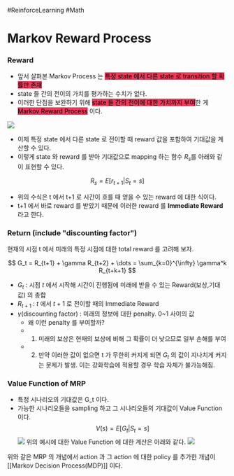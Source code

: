 #ReinforceLearning #Math
# Markov Reward Process

### Reward
* 앞서 살펴본 Markov Process 는 <mark style='background:#eb3b5a'>특정 state 에서 다른 state 로 transition 할 확률만 존재</mark>
* state 들 간의 전이의 가치를 평가하는 수치가 없다.
* 이러한 단점을 보완하기 위해 <mark style='background:#eb3b5a'>state 들 간의 전이에 대한 가치까지 부여</mark>한 게 <mark style='background:#eb3b5a'>Markov Reward Process</mark> 이다.

![](img_store/Pasted%20image%2020240106142912.png)

* 이제 특정 state 에서 다른 state 로 전이할 때 reward 값을 포함하여 기대값을 계산할 수 있다.
* 이렇게 state 와 reward 를 받아 기대값으로 mapping 하는 함수 $R_{s}$를 아래와 같이 표현할 수 있다.

$$
R_s=E[r_{t+1}|S_t=s]
$$

* 위의 수식은 t 에서 t+1 로 시간이 흐를 때 얻을 수 있는 reward 에 대한 식이다.
* t+1 에서 바로 reward 를 받았기 때문에 이러한 reward 를 **Immediate Reward** 라고 한다.

### Return (include "discounting factor")

현재의 시점 t 에서 미래의 특정 시점에 대한 total reward 를 고려해 보자.

$$
G_t = R_{t+1} + \gamma R_{t+2} + \dots = \sum_{k=0}^{\infty} \gamma^k R_{t+k+1}
$$
* $G_t$ : 시점 $t$ 에서 시작해 시간이 진행됨에 미래에 받을 수 있는 Reward(보상,기대값) 의 총합
* $R_{t+1}$ : $t$ 에서 $t+1$ 로 전이할 때의 Immediate Reward
* $\gamma$(discounting factor) : 미래의 정보에 대한 penalty. 0~1 사이의 값
	* 왜 이런 penalty 를 부여할까?
	* 1. 미래의 보상은 현재의 보상에 비해 그 확률이 더 낮으므로 일부 손해를 부여
	* 2. 만약 이러한 값이 없으면 t 가 무한히 커지게 되면 $G_t$ 의 값이 지나치게 커지는 문제가 발생. 이는 강화학습에 적용할 경우 학습 자체가 불가능해짐.

### Value Function of MRP

* 특정 시나리오의 기대값은 G_t 이다.
* 가능한 시나리오들을 sampling 하고 그 시나리오들의 기대값이 Value Function 이다.
$$
V(s) = E[G_t|S_t=s]
$$
![](img_store/Pasted%20image%2020240106152525.png)
위의 예시에 대한 Value Function 에 대한 계산은 아래와 같다.
![](img_store/Pasted%20image%2020240106152551.png)

위와 같은 MRP 의 개념에서 action 과 그 action 에 대한 policy 를 추가한 개념이 [[Markov Decision Process(MDP)]] 이다.